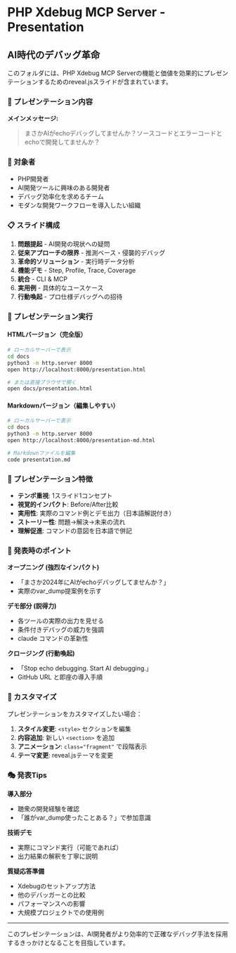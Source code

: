 # PHP Xdebug MCP Server - Presentation

## AI時代のデバッグ革命

このフォルダには、PHP Xdebug MCP Serverの機能と価値を効果的にプレゼンテーションするためのreveal.jsスライドが含まれています。

### 📖 プレゼンテーション内容

**メインメッセージ:** 
> まさかAIがechoデバッグしてませんか？ソースコードとエラーコードとechoで開発してませんか？

### 🎯 対象者
- PHP開発者
- AI開発ツールに興味のある開発者  
- デバッグ効率化を求めるチーム
- モダンな開発ワークフローを導入したい組織

### 📋 スライド構成

1. **問題提起** - AI開発の現状への疑問
2. **従来アプローチの限界** - 推測ベース・侵襲的デバッグ
3. **革命的ソリューション** - 実行時データ分析
4. **機能デモ** - Step, Profile, Trace, Coverage
5. **統合** - CLI & MCP
6. **実用例** - 具体的なユースケース
7. **行動喚起** - プロ仕様デバッグへの招待

### 🚀 プレゼンテーション実行

#### HTMLバージョン（完全版）
```bash
# ローカルサーバーで表示
cd docs
python3 -m http.server 8000
open http://localhost:8000/presentation.html

# または直接ブラウザで開く
open docs/presentation.html
```

#### Markdownバージョン（編集しやすい）
```bash
# ローカルサーバーで表示
cd docs
python3 -m http.server 8000
open http://localhost:8000/presentation-md.html

# Markdownファイルを編集
code presentation.md
```

### 🎨 プレゼンテーション特徴

- **テンポ重視**: 1スライド1コンセプト
- **視覚的インパクト**: Before/After比較
- **実用性**: 実際のコマンド例とデモ出力（日本語解説付き）
- **ストーリー性**: 問題→解決→未来の流れ
- **理解促進**: コマンドの意図を日本語で併記

### 📝 発表時のポイント

**オープニング (強烈なインパクト)**
- 「まさか2024年にAIがechoデバッグしてませんか？」
- 実際のvar_dump提案例を示す

**デモ部分 (説得力)**
- 各ツールの実際の出力を見せる
- 条件付きデバッグの威力を強調
- claude コマンドの革新性

**クロージング (行動喚起)**
- 「Stop echo debugging. Start AI debugging.」
- GitHub URL と即座の導入手順

### 🔧 カスタマイズ

プレゼンテーションをカスタマイズしたい場合：

1. **スタイル変更**: `<style>` セクションを編集
2. **内容追加**: 新しい `<section>` を追加
3. **アニメーション**: `class="fragment"` で段階表示
4. **テーマ変更**: reveal.jsテーマを変更

### 🎭 発表Tips

**導入部分**
- 聴衆の開発経験を確認
- 「誰がvar_dump使ったことある？」で参加意識

**技術デモ**
- 実際にコマンド実行（可能であれば）
- 出力結果の解釈を丁寧に説明

**質疑応答準備**
- Xdebugのセットアップ方法
- 他のデバッガーとの比較
- パフォーマンスへの影響
- 大規模プロジェクトでの使用例

---

このプレゼンテーションは、AI開発者がより効率的で正確なデバッグ手法を採用するきっかけとなることを目指しています。